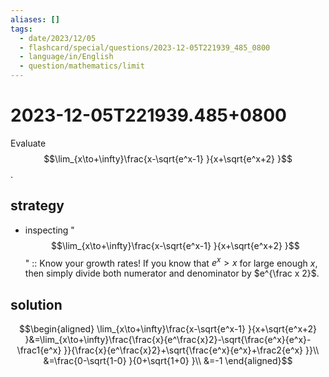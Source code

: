 ```yaml
---
aliases: []
tags:
  - date/2023/12/05
  - flashcard/special/questions/2023-12-05T221939_485_0800
  - language/in/English
  - question/mathematics/limit
---
```


# 2023-12-05T221939.485+0800

Evaluate $$\lim_{x\to+\infty}\frac{x-\sqrt{e^x-1} }{x+\sqrt{e^x+2} }$$.

## strategy

- inspecting "$$\lim_{x\to+\infty}\frac{x-\sqrt{e^x-1} }{x+\sqrt{e^x+2} }$$" :: Know your growth rates! If you know that $e^x > x$ for large enough $x$, then simply divide both numerator and denominator by $e^{\frac x 2}$.

## solution

$$\begin{aligned}
\lim_{x\to+\infty}\frac{x-\sqrt{e^x-1} }{x+\sqrt{e^x+2} }&=\lim_{x\to+\infty}\frac{\frac{x}{e^\frac{x}2}-\sqrt{\frac{e^x}{e^x}-\frac1{e^x} }}{\frac{x}{e^\frac{x}2}+\sqrt{\frac{e^x}{e^x}+\frac2{e^x} }}\\
&=\frac{0-\sqrt{1-0} }{0+\sqrt{1+0} }\\
&=-1
\end{aligned}$$

